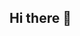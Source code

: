 ## Hi there 👋

<!--
This repository contains the code for the tiytuds website, run by me, Titus.
-->
